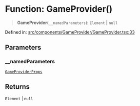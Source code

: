 # Function: GameProvider()

> **GameProvider**(`__namedParameters`): `Element` \| `null`

Defined in: [src/components/GameProvider/GameProvider.tsx:33](https://github.com/laruss/react-text-game/blob/59d7b8f771aa0b3a193326c59fd60a3d4ca5383b/packages/ui/src/components/GameProvider/GameProvider.tsx#L33)

## Parameters

### \_\_namedParameters

[`GameProviderProps`](../type-aliases/GameProviderProps.md)

## Returns

`Element` \| `null`
